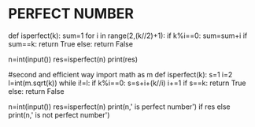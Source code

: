 # PERFECT NUMBER
def isperfect(k):
    sum=1
    for i  in range(2,(k//2)+1):
        if k%i==0:
            sum=sum+i
    if sum==k:
        return True
    else:
        return False


n=int(input())
res=isperfect(n)
print(res)



#second and efficient way
import math as m
def isperfect(k):
    s=1
    i=2
    l=int(m.sqrt(k))
    while i!=l:
        if k%i==0:
            s=s+i+(k//i)
        i+=1
    if s==k:
        return True
    else:
        return False


n=int(input())
res=isperfect(n)
print(n,' is perfect number') if res else print(n,' is not perfect number')
